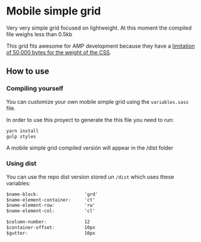 # Mobile simple grid

Very very simple grid focused on lightweight. At this moment the compiled file weighs less than 0.5kb

This grid fits awesome for AMP development because they have a [limitation of 50,000 bytes for the weight of the CSS](https://amp.dev/es/documentation/guides-and-tutorials/develop/style_and_layout/?format=websites#add-styles-to-a-page).

## How to use

### Compiling yourself

You can customize your own mobile simple grid using the `variables.sass` file.

In order to use this proyect to generate the this file you need to run:

```sh
yarn install
gulp styles
```

A mobile simple grid compiled versión will appear in the /dist folder

### Using dist

You can use the repo dist version stored un `/dist` which uses these variables:

``` css
$name-block:                 'grd'
$name-element-container:     'ct'
$name-element-row:           'rw'
$name-element-col:           'cl'

$column-number:              12
$container-offset:           10px
$gutter:                     10px
```
